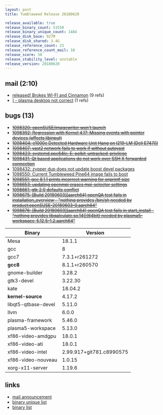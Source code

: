 ```yaml
---
layout: post
title: Tumbleweed Release 20180620

release_available: true
release_binary_count: 51550
release_binary_unique_count: 1484
release_disk_base: 927M
release_disk_shared: 3.4G
release_reference_count: 23
release_reference_count_mail: 10
release_score: 58
release_stability_level: unstable
release_version: 20180620
---
```


## mail (2:10)

- [released! Brokes WI-FI and Cinnamon](https://lists.opensuse.org/opensuse-factory/2018-06/msg00282.html) (9 refs)
- [\] - plasma desktop not correct](https://lists.opensuse.org/opensuse-factory/2018-06/msg00270.html) (1 refs)

## bugs (13)

<!--more-->

- ~~[1098320: openSUSE/imagewriter won't launch](https://bugzilla.opensuse.org/show_bug.cgi?id=1098320)~~
- ~~[1098392: Regression with Kernel 4.17: Missing events with pointer devices (affects libinput)](https://bugzilla.opensuse.org/show_bug.cgi?id=1098392)~~
- ~~[1098404: e1000e Detected Hardware Unit Hang on I219-LM (Dell E7470)](https://bugzilla.opensuse.org/show_bug.cgi?id=1098404)~~
- ~~[1098407: yast2 network fails to work if without autoyast](https://bugzilla.opensuse.org/show_bug.cgi?id=1098407)~~
- ~~[1098423: systemd.ppc64le: E: polkit-untracked-privilege](https://bugzilla.opensuse.org/show_bug.cgi?id=1098423)~~
- ~~[1098431: Qt based applications do not work over SSH X forwarded connection](https://bugzilla.opensuse.org/show_bug.cgi?id=1098431)~~
- [1098432: zypper dup does not update boost devel packages](https://bugzilla.opensuse.org/show_bug.cgi?id=1098432)
- [1098550: Current Tumbleweed Pine64 image fails to boot](https://bugzilla.opensuse.org/show_bug.cgi?id=1098550)
- ~~[1098551: gcc 8.1.1 prints incorrect warning for snprintf size](https://bugzilla.opensuse.org/show_bug.cgi?id=1098551)~~
- ~~[1098653: updating openmpi erases mpi-selector settings](https://bugzilla.opensuse.org/show_bug.cgi?id=1098653)~~
- ~~[1098661: gtk 2.0 defaults conflict](https://bugzilla.opensuse.org/show_bug.cgi?id=1098661)~~
- ~~[1098675: \[Build 20180603\]\[aarch64\] openQA test fails in installation_overview - "nothing provides /bin/sh needed by product:openSUSE-20180603-0.aarch64"](https://bugzilla.opensuse.org/show_bug.cgi?id=1098675)~~
- ~~[1098676: \[Build 20180603\]\[aarch64\] openQA test fails in start_install - "nothing provides libqalculate.so.14()(64bit) needed by plasma5-workspace-5.12.5-1.2.aarch64"](https://bugzilla.opensuse.org/show_bug.cgi?id=1098676)~~

Binary | Version
--- | ---
Mesa | 18.1.1
gcc | 8
gcc7 | 7.3.1+r261272
**gcc8** | 8.1.1+r260570
gnome-builder | 3.28.2
gtk3-devel | 3.22.30
kate | 18.04.2
**kernel-source** | 4.17.2
libqt5-qtbase-devel | 5.11.0
llvm | 6.0.0
plasma-framework | 5.46.0
plasma5-workspace | 5.13.0
xf86-video-amdgpu | 18.0.1
xf86-video-ati | 18.0.1
xf86-video-intel | 2.99.917+git781.c8990575
xf86-video-nouveau | 1.0.15
xorg-x11-server | 1.19.6

## links

- [mail announcement](https://lists.opensuse.org/opensuse-factory/2018-06/msg00269.html)
- [binary unique list](http://download.tumbleweed.boombatower.com/20180620/rpm.unique.list)
- [binary list](http://download.tumbleweed.boombatower.com/20180620/rpm.list)

